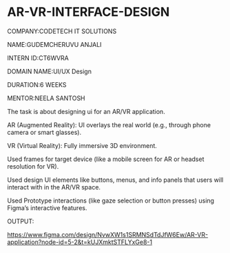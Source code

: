 # AR-VR-INTERFACE-DESIGN

COMPANY:CODETECH IT SOLUTIONS

NAME:GUDEMCHERUVU ANJALI

INTERN ID:CT6WVRA

DOMAIN NAME:UI/UX Design

DURATION:6 WEEKS

MENTOR:NEELA SANTOSH

The task is about designing ui for an AR/VR application.

AR (Augmented Reality): UI overlays the real world (e.g., through phone camera or smart glasses).

VR (Virtual Reality): Fully immersive 3D environment.

Used frames for target device (like a mobile screen for AR or headset resolution for VR).

Used design UI elements like buttons, menus, and info panels that users will interact with in the AR/VR space.

Used Prototype interactions (like gaze selection or button presses) using Figma’s interactive features.

OUTPUT:

https://www.figma.com/design/NvwXW1s1SRMNSdTdJfW6Ew/AR-VR-application?node-id=5-2&t=kUJXmktSTFLYxGe8-1
